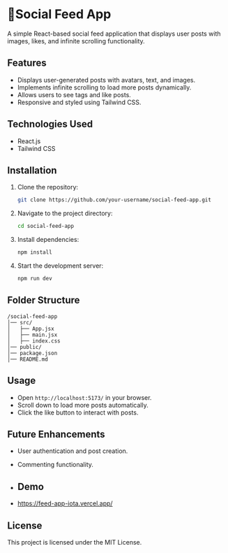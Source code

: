 #  📱Social Feed App

A simple React-based social feed application that displays user posts with images, likes, and infinite scrolling functionality.

## Features
- Displays user-generated posts with avatars, text, and images.
- Implements infinite scrolling to load more posts dynamically.
- Allows users to see tags and like posts.
- Responsive and styled using Tailwind CSS.

## Technologies Used
- React.js
- Tailwind CSS

## Installation

1. Clone the repository:
   ```sh
   git clone https://github.com/your-username/social-feed-app.git
   ```
2. Navigate to the project directory:
   ```sh
   cd social-feed-app
   ```
3. Install dependencies:
   ```sh
   npm install
   ```
4. Start the development server:
   ```sh
   npm run dev
   ```

## Folder Structure
```
/social-feed-app
│── src/
│   ├── App.jsx
│   ├── main.jsx
│   ├── index.css
│── public/
│── package.json
│── README.md
```

## Usage
- Open `http://localhost:5173/` in your browser.
- Scroll down to load more posts automatically.
- Click the like button to interact with posts.

## Future Enhancements
- User authentication and post creation.
- Commenting functionality.

- ## Demo
- https://feed-app-iota.vercel.app/

## License
This project is licensed under the MIT License.

